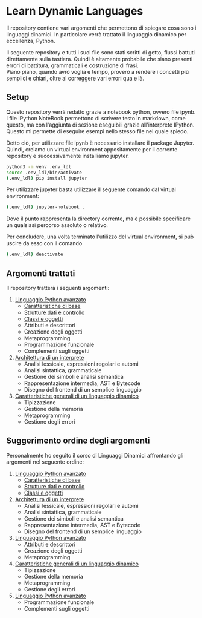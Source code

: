 # Learn Dynamic Languages

Il repository contiene vari argomenti che permettono di spiegare cosa sono i linguaggi dinamici. In particolare verrà trattato il linguaggio dinamico per eccellenza, Python.

Il seguente repository e tutti i suoi file sono stati scritti di getto, flussi battuti direttamente sulla tastiera. Quindi è altamente probabile che siano presenti errori di battitura, grammaticali e costruzione di frasi.  
Piano piano, quando avrò voglia e tempo, proverò a rendere i concetti più semplici e chiari, oltre al correggere vari errori qua e là.

## Setup

Questo repository verrà redatto grazie a notebook python, ovvero file ipynb. I file IPython NoteBook permettono di scrivere testo in markdown, come questo, ma con l'aggiunta di sezione eseguibili grazie all'interprete IPython. Questo mi permette di eseguire esempi nello stesso file nel quale spiedo.

Detto ciò, per utilizzare file ipynb è necessario installare il package Jupyter.  
Quindi, creiamo un virtual environment appositamente per il corrente repository e successivamente installiamo jupyter.

```bash
python3 -m venv .env_ldl
source .env_ldl/bin/activate
(.env_ldl) pip install jupyter
```

Per utilizzare jupyter basta utilizzare il seguente comando dal virtual environment:

```bash
(.env_ldl) jupyter-notebook .
```

Dove il punto rappresenta la directory corrente, ma è possibile specificare un qualsiasi percorso assoluto o relativo.

Per concludere, una volta terminato l'utilizzo del virtual environment, si può uscire da esso con il comando

```bash
(.env_ldl) deactivate
```

## Argomenti trattati

Il repository tratterà i seguenti argomenti:

1. [Linguaggio Python avanzato](1_LinguaggioPython/README.md)
    - [Caratteristiche di base](1_LinguaggioPython/1_Caratteristiche_di_base.ipynb)
    - [Strutture dati e controllo](1_LinguaggioPython/2_Strutture_dati_e_controllo.ipynb)
    - [Classi e oggetti](1_LinguaggioPython/3_Classi_e_oggetti.ipynb)
    - Attributi e descrittori
    - Creazione degli oggetti
    - Metaprogramming
    - Programmazione funzionale
    - Complementi sugli oggetti
2. [Architettura di un interprete](2_Architettura/README.md)
    - Analisi lessicale, espressioni regolari e automi
    - Analisi sintattica, grammaticale
    - Gestione dei simboli e analisi semantica
    - Rappresentazione intermedia, AST e Bytecode
    - Disegno del frontend di un semplice linguaggio
3. [Caratteristiche generali di un linguaggio dinamico](3_LinguaggioDinamico/README.md)
    - Tipizzazione
    - Gestione della memoria
    - Metaprogramming
    - Gestione degli errori

## Suggerimento ordine degli argomenti

Personalmente ho seguito il corso di Linguaggi Dinamici affrontando gli argomenti nel seguente ordine:

1. [Linguaggio Python avanzato](1_LinguaggioPython/README.md)
    - [Caratteristiche di base](1_LinguaggioPython/1_Caratteristiche_di_base.ipynb)
    - [Strutture dati e controllo](1_LinguaggioPython/2_Strutture_dati_e_controllo.ipynb)
    - [Classi e oggetti](1_LinguaggioPython/3_Classi_e_oggetti.ipynb)
2. [Architettura di un interprete](2_Architettura/README.md)
    - Analisi lessicale, espressioni regolari e automi
    - Analisi sintattica, grammaticale
    - Gestione dei simboli e analisi semantica
    - Rappresentazione intermedia, AST e Bytecode
    - Disegno del frontend di un semplice linguaggio
3. [Linguaggio Python avanzato](1_LinguaggioPython/README.md)
    - Attributi e descrittori
    - Creazione degli oggetti
    - Metaprogramming
4. [Caratteristiche generali di un linguaggio dinamico](3_LinguaggioDinamico/README.md)
    - Tipizzazione
    - Gestione della memoria
    - Metaprogramming
    - Gestione degli errori
5. [Linguaggio Python avanzato](1_LinguaggioPython/README.md)
    - Programmazione funzionale
    - Complementi sugli oggetti
